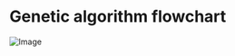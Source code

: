 Genetic algorithm flowchart
========================================================

<script src="http://www.gliffy.com/diagramEmbed.js" type="text/javascript"> </script><script type="text/javascript"> gliffy_did = "5899757"; embedGliffy(); </script>

![Image](https://github.com/edwardchalstrey1/fragmented_genome_with_snps/blob/master/genetic_algorithm.png?raw=true)